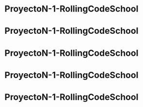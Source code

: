 # ProyectoN-1-RollingCodeSchool
# ProyectoN-1-RollingCodeSchool
# ProyectoN-1-RollingCodeSchool
# ProyectoN-1-RollingCodeSchool
# ProyectoN-1-RollingCodeSchool
